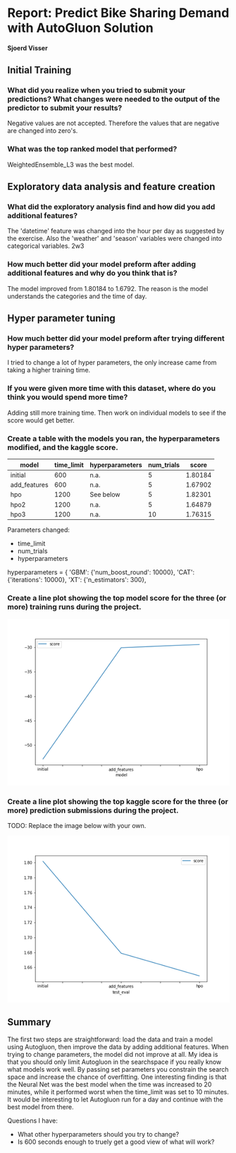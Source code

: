# Report: Predict Bike Sharing Demand with AutoGluon Solution
#### Sjoerd Visser

## Initial Training
### What did you realize when you tried to submit your predictions? What changes were needed to the output of the predictor to submit your results?
Negative values are not accepted. Therefore the values that are negative are changed into zero's.

### What was the top ranked model that performed?
WeightedEnsemble_L3 was the best model. 

## Exploratory data analysis and feature creation
### What did the exploratory analysis find and how did you add additional features?
The 'datetime' feature was changed into the hour per day as suggested by the exercise. Also the 'weather' and 'season' variables were changed into categorical variables. 
2w3
### How much better did your model preform after adding additional features and why do you think that is?
The model improved from 1.80184 to 1.6792. The reason is the model understands the categories and the time of day. 

## Hyper parameter tuning
### How much better did your model preform after trying different hyper parameters?
I tried to change a lot of hyper parameters, the only increase came from taking a higher training time. 

### If you were given more time with this dataset, where do you think you would spend more time?
Adding still more training time. Then work on individual models to see if the score would get better. 

### Create a table with the models you ran, the hyperparameters modified, and the kaggle score.
|model|time_limit|hyperparameters|num_trials|score|
|--|--|--|--|--|
|initial|600|n.a.|5|1.80184|
|add_features|600|n.a.|5|1.67902 |
|hpo|1200|See below|5|1.82301|
|hpo2|1200|n.a.|5|1.64879|
|hpo3|1200|n.a.|10|1.76315|


Parameters changed: 
- time_limit
- num_trials
- hyperparameters


hyperparameters = {
               'GBM': {'num_boost_round': 10000},
               'CAT': {'iterations': 10000},
               'XT': {'n_estimators': 300},
               
             



### Create a line plot showing the top model score for the three (or more) training runs during the project.



![model_train_score.png](img/model_train_score.png)

### Create a line plot showing the top kaggle score for the three (or more) prediction submissions during the project.

TODO: Replace the image below with your own.

![model_test_score.png](img/model_test_score.png)

## Summary

The first two steps are straightforward: load the data and train a model using Autogluon, then improve the data by adding additional features. 
When trying to change parameters, the model did not improve at all. My idea is that you should only limit Autogluon in the searchspace if you really know what models work well. By passing set parameters you constrain the search space and increase the chance of overfitting. 
One interesting finding is that the Neural Net was the best model when the time was increased to 20 minutes, while it performed worst when the time_limit was set to 10 minutes. It would be interesting to let Autogluon run for a day and continue with the best model from there. 


Questions I have:

- What other hyperparameters should you try to change? 
- Is 600 seconds enough to truely get a good view of what will work?


